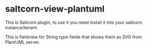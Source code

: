 # saltcorn-view-plantuml

This is Saltcorn plugin, to use it you need install it into your saltcorn instance/tenant.

This is fieldview for String type fields that shows them as SVG from PlantUML server.
